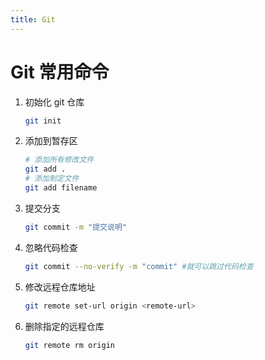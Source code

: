 ```yaml
---
title: Git
---
```


# Git 常用命令

1. 初始化 git 仓库

   ```bash
   git init
   ```

2. 添加到暂存区

   ```bash
   # 添加所有修改文件
   git add .
   # 添加制定文件
   git add filename
   ```

3. 提交分支

   ```bash
   git commit -m "提交说明"
   ```

4. 忽略代码检查

   ```bash
   git commit --no-verify -m "commit" #就可以跳过代码检查
   ```

5. 修改远程仓库地址

   ```bash
   git remote set-url origin <remote-url>
   ```

6. 删除指定的远程仓库

   ```bash
   git remote rm origin
   ```

